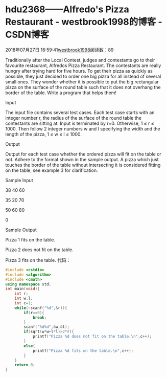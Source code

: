 # hdu2368——Alfredo's Pizza Restaurant - westbrook1998的博客 - CSDN博客





2018年07月27日 16:59:41[westbrook1998](https://me.csdn.net/westbrook1998)阅读数：89








> 
Traditionally after the Local Contest, judges and contestants go to their favourite restaurant, Alfredos Pizza Restaurant. The contestants are really hungry after trying hard for five hours. To get their pizza as quickly as possible, they just decided to order one big pizza for all instead of several small ones. They wonder whether it is possible to put the big rectangular pizza on the surface of the round table such that it does not overhang the border of the table. Write a program that helps them!  

  Input 

  The input file contains several test cases. Each test case starts with an integer number r, the radius of the surface of the round table the contestants are sitting at. Input is terminated by r=0. Otherwise, 1 ≤ r ≤ 1000. Then follow 2 integer numbers w and l specifying the width and the length of the pizza, 1 ≤ w ≤ l ≤ 1000.  

  Output 

  Output for each test case whether the ordered pizza will fit on the table or not. Adhere to the format shown in the sample output. A pizza which just touches the border of the table without intersecting it is considered fitting on the table, see example 3 for clarification.  

  Sample Input 

  38 40 60 

  35 20 70 

  50 60 80 

  0 

  Sample Output 

  Pizza 1 fits on the table. 

  Pizza 2 does not fit on the table. 

  Pizza 3 fits on the table.
代码：

```cpp
#include <cstdio>
#include <algorithm>
#include <cmath>
using namespace std;
int main(void){
    int r;
    int w,l;
    int c=1;
    while(~scanf("%d",&r)){
        if(r==0){
            break;
        }
        scanf("%d%d",&w,&l);
        if(sqrt(w*w+l*l)>2*r){
            printf("Pizza %d does not fit on the table.\n",c++);
        }
        else{
            printf("Pizza %d fits on the table.\n",c++);
        }
    }
    return 0;
}
```





